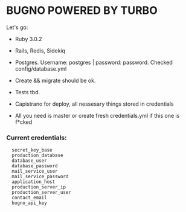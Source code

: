 # BUGNO POWERED BY TURBO

Let's go:

* Ruby 3.0.2

* Rails, Redis, Sidekiq

* Postgres. Username: postgres | password: password. Checked config/database.yml

* Create && migrate should be ok.

* Tests tbd.

* Capistrano for deploy, all nessesary things stored in credentials

* All you need is master or create fresh credentials.yml if this one is f\*cked

### Current credentials:

```
  secret_key_base
  production_database
  database_user
  database_password
  mail_service_user
  mail_service_password
  application_host
  production_server_ip
  production_server_user
  contact_email
  bugno_api_key
```
